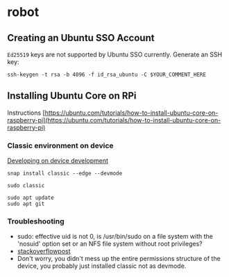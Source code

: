 # robot

## Creating an Ubuntu SSO Account

`Ed25519` keys are not supported by Ubuntu SSO currently. Generate an SSH key:

```
ssh-keygen -t rsa -b 4096 -f id_rsa_ubuntu -C $YOUR_COMMENT_HERE
```

## Installing Ubuntu Core on RPi

Instructions
[https://ubuntu.com/tutorials/how-to-install-ubuntu-core-on-raspberry-pi](https://ubuntu.com/tutorials/how-to-install-ubuntu-core-on-raspberry-pi)

### Classic environment on device

[Developing on device development](https://web.archive.org/web/20190421235427/https://developer.ubuntu.com/core/get-started/developer-setup)

```
snap install classic --edge --devmode
```

```
sudo classic
```

```
sudo apt update
sudo apt git
```

### Troubleshooting

- sudo: effective uid is not 0, is /usr/bin/sudo on a file system with the
  'nosuid' option set or an NFS file system without root privileges?
- [stackoverflowpost](https://askubuntu.com/questions/625540/suddenly-cant-run-sudo)
- Don't worry, you didn't mess up the entire permissions structure of the
  device, you probably just installed classic not as devmode. 
